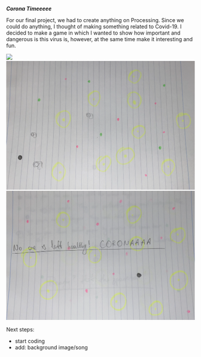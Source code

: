 ***Corona Timeeeee***

For our final project, we had to create anything on Processing. Since we could do anything, I thought of making something related to Covid-19. I decided to make a game in which I wanted to show how important and dangerous is this virus is, however, at the same time make it interesting and fun. 


![](corona1.png)
![](corona2.png)
![](corona3.png)

Next steps: 

- start coding
- add: background image/song
